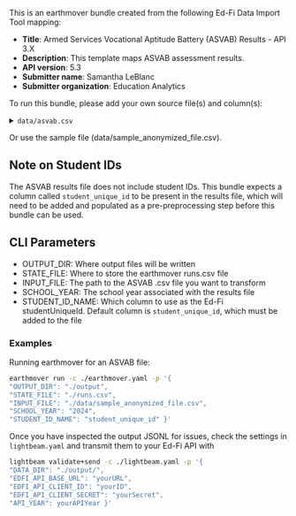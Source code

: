 This is an earthmover bundle created from the following Ed-Fi Data Import Tool mapping:
* **Title**: Armed Services Vocational Aptitude Battery (ASVAB) Results - API 3.X
* **Description**: This template maps ASVAB assessment results.
* **API version**: 5.3
* **Submitter name**: Samantha LeBlanc
* **Submitter organization**: Education Analytics

To run this bundle, please add your own source file(s) and column(s):
<details>
<summary><code>data/asvab.csv</code></summary>
This template will only work with the vendor-provided ASVAB results file.
</details>

Or use the sample file (data/sample_anonymized_file.csv).

## Note on Student IDs
The ASVAB results file does not include student IDs. This bundle expects a column called `student_unique_id` to be present in the results file, which will need to be added and populated as a pre-preprocessing step before this bundle can be used.

## CLI Parameters
- OUTPUT_DIR: Where output files will be written
- STATE_FILE: Where to store the earthmover runs.csv file
- INPUT_FILE: The path to the ASVAB .csv file you want to transform
- SCHOOL_YEAR: The school year associated with the results file
- STUDENT_ID_NAME: Which column to use as the Ed-Fi studentUniqueId. Default column is `student_unique_id`, which must be added to the file

### Examples
Running earthmover for an ASVAB file:
```bash
earthmover run -c ./earthmover.yaml -p '{
"OUTPUT_DIR": "./output",
"STATE_FILE": "./runs.csv",
"INPUT_FILE": "./data/sample_anonymized_file.csv",
"SCHOOL_YEAR": "2024",
"STUDENT_ID_NAME": "student_unique_id" }'
```

Once you have inspected the output JSONL for issues, check the settings in `lightbeam.yaml` and transmit them to your Ed-Fi API with
```bash
lightbeam validate+send -c ./lightbeam.yaml -p '{
"DATA_DIR": "./output/",
"EDFI_API_BASE_URL": "yourURL",
"EDFI_API_CLIENT_ID": "yourID",
"EDFI_API_CLIENT_SECRET": "yourSecret",
"API_YEAR": yourAPIYear }'
```